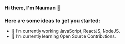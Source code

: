 ### Hi there, I'm Nauman 👋

### Here are some ideas to get you started:

- 🔭 I’m currently working JavaScript, ReactJS, NodeJS.
- 🌱 I’m currently learning Open Source Contributions.
